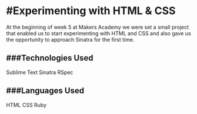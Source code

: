 #Experimenting with HTML & CSS
=================

At the beginning of week 5 at Makers Academy we were set a small project that enabled us to start experimenting with HTML and CSS and also gave us the opportunity to approach Sinatra for the first time. 

###Technologies Used
----------

Sublime Text
Sinatra
RSpec

###Languages Used
----------
HTML
CSS
Ruby

